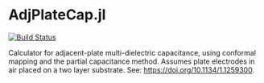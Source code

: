 # AdjPlateCap.jl
[![Build Status](https://travis-ci.org/hpigot/AdjPlateCap.jl.svg?branch=master)](https://travis-ci.org/hpigot/AdjPlateCap.jl)

Calculator for adjacent-plate multi-dielectric capacitance, using conformal mapping and the partial capacitance method. Assumes plate electrodes in air placed on a two layer substrate. See: https://doi.org/10.1134/1.1259300.
